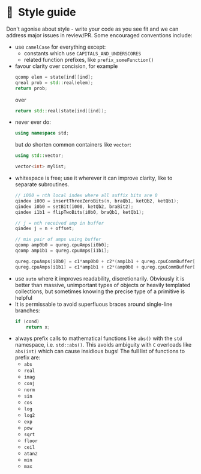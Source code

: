 # 🎨  Style guide

<!--
  A style guide for QuEST contributors
  (this comment must be under the title for valid doxygen rendering)
  
  @author Tyson Jones
-->



Don't agonise about style - write your code as you see fit and we can address major issues in review/PR.
Some encouraged conventions include:

- use `camelCase` for everything except:
  - constants which use `CAPITALS_AND_UNDERSCORES`
  - related function prefixes, like `prefix_someFunction()`
- favour clarity over concision, for example
  ```C++
  qcomp elem = state[ind][ind];
  qreal prob = std::real(elem);
  return prob;
  ```
  over
  ```C++
  return std::real(state[ind][ind]);
  ```
- never ever do:
  ```C++
  using namespace std;
  ```
  but _do_ shorten common containers like `vector`:
  ```C++
  using std::vector;

  vector<int> mylist;
  ```
- whitespace is free; use it wherever it can improve clarity, like to separate subroutines.
  ```C++
  // i000 = nth local index where all suffix bits are 0
  qindex i000 = insertThreeZeroBits(n, braQb1, ketQb2, ketQb1);
  qindex i0b0 = setBit(i000, ketQb2, braBit2);
  qindex i1b1 = flipTwoBits(i0b0, braQb1, ketQb1);

  // j = nth received amp in buffer
  qindex j = n + offset;

  // mix pair of amps using buffer
  qcomp amp0b0 = qureg.cpuAmps[i0b0];
  qcomp amp1b1 = qureg.cpuAmps[i1b1];

  qureg.cpuAmps[i0b0] = c1*amp0b0 + c2*(amp1b1 + qureg.cpuCommBuffer[j]);
  qureg.cpuAmps[i1b1] = c1*amp1b1 + c2*(amp0b0 + qureg.cpuCommBuffer[j]);
  ```
- use `auto` where it improves readability, discretionarily. Obviously it is better than massive, unimportant types of objects or heavily templated collections, but sometimes knowing the precise type of a primitive is helpful
- It is permissable to avoid superfluous braces around single-line branches:
  ```C++
  if (cond)
      return x;
  ```
- always prefix calls to mathematical functions like `abs()` with the `std` namespace, i.e. `std::abs()`. This avoids ambiguity with `C` overloads like `abs(int)` which can cause insidious bugs! The full list of functions to prefix are:
  - `abs`
  - `real`
  - `imag`
  - `conj`
  - `norm`
  - `sin`
  - `cos`
  - `log`
  - `log2`
  - `exp`
  - `pow`
  - `sqrt`
  - `floor`
  - `ceil`
  - `atan2`
  - `min`
  - `max`
